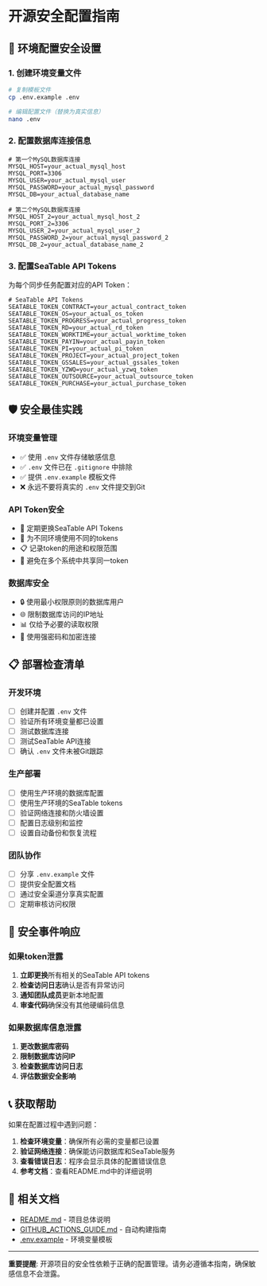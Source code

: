 # 开源安全配置指南

## 🔐 环境配置安全设置

### 1. 创建环境变量文件

```bash
# 复制模板文件
cp .env.example .env

# 编辑配置文件（替换为真实信息）
nano .env
```

### 2. 配置数据库连接信息

```env
# 第一个MySQL数据库连接
MYSQL_HOST=your_actual_mysql_host
MYSQL_PORT=3306
MYSQL_USER=your_actual_mysql_user
MYSQL_PASSWORD=your_actual_mysql_password
MYSQL_DB=your_actual_database_name

# 第二个MySQL数据库连接
MYSQL_HOST_2=your_actual_mysql_host_2
MYSQL_PORT_2=3306
MYSQL_USER_2=your_actual_mysql_user_2
MYSQL_PASSWORD_2=your_actual_mysql_password_2
MYSQL_DB_2=your_actual_database_name_2
```

### 3. 配置SeaTable API Tokens

为每个同步任务配置对应的API Token：

```env
# SeaTable API Tokens
SEATABLE_TOKEN_CONTRACT=your_actual_contract_token
SEATABLE_TOKEN_OS=your_actual_os_token
SEATABLE_TOKEN_PROGRESS=your_actual_progress_token
SEATABLE_TOKEN_RD=your_actual_rd_token
SEATABLE_TOKEN_WORKTIME=your_actual_worktime_token
SEATABLE_TOKEN_PAYIN=your_actual_payin_token
SEATABLE_TOKEN_PI=your_actual_pi_token
SEATABLE_TOKEN_PROJECT=your_actual_project_token
SEATABLE_TOKEN_GSSALES=your_actual_gssales_token
SEATABLE_TOKEN_YZWQ=your_actual_yzwq_token
SEATABLE_TOKEN_OUTSOURCE=your_actual_outsource_token
SEATABLE_TOKEN_PURCHASE=your_actual_purchase_token
```

## 🛡️ 安全最佳实践

### 环境变量管理
- ✅ 使用 `.env` 文件存储敏感信息
- ✅ `.env` 文件已在 `.gitignore` 中排除
- ✅ 提供 `.env.example` 模板文件
- ❌ 永远不要将真实的 `.env` 文件提交到Git

### API Token安全
- 🔄 定期更换SeaTable API Tokens
- 👥 为不同环境使用不同的tokens
- 📋 记录token的用途和权限范围
- 🚫 避免在多个系统中共享同一token

### 数据库安全
- 🔒 使用最小权限原则的数据库用户
- 🌐 限制数据库访问的IP地址
- 📊 仅给予必要的读取权限
- 🔐 使用强密码和加密连接

## 📋 部署检查清单

### 开发环境
- [ ] 创建并配置 `.env` 文件
- [ ] 验证所有环境变量都已设置
- [ ] 测试数据库连接
- [ ] 测试SeaTable API连接
- [ ] 确认 `.env` 文件未被Git跟踪

### 生产部署
- [ ] 使用生产环境的数据库配置
- [ ] 使用生产环境的SeaTable tokens
- [ ] 验证网络连接和防火墙设置
- [ ] 配置日志级别和监控
- [ ] 设置自动备份和恢复流程

### 团队协作
- [ ] 分享 `.env.example` 文件
- [ ] 提供安全配置文档
- [ ] 通过安全渠道分享真实配置
- [ ] 定期审核访问权限

## 🚨 安全事件响应

### 如果token泄露
1. **立即更换**所有相关的SeaTable API tokens
2. **检查访问日志**确认是否有异常访问
3. **通知团队成员**更新本地配置
4. **审查代码**确保没有其他硬编码信息

### 如果数据库信息泄露
1. **更改数据库密码**
2. **限制数据库访问IP**
3. **检查数据库访问日志**
4. **评估数据安全影响**

## 📞 获取帮助

如果在配置过程中遇到问题：

1. **检查环境变量**：确保所有必需的变量都已设置
2. **验证网络连接**：确保能访问数据库和SeaTable服务
3. **查看错误日志**：程序会显示具体的配置错误信息
4. **参考文档**：查看README.md中的详细说明

## 🔗 相关文档

- [README.md](README.md) - 项目总体说明
- [GITHUB_ACTIONS_GUIDE.md](GITHUB_ACTIONS_GUIDE.md) - 自动构建指南
- [.env.example](.env.example) - 环境变量模板

---

**重要提醒**: 开源项目的安全性依赖于正确的配置管理。请务必遵循本指南，确保敏感信息不会泄露。